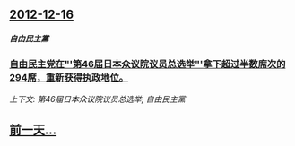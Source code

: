 ## [2012-12-16](/news/2012/12/16/index.md)

##### 自由民主黨
### [自由民主党在"'第46届日本众议院议员总选举"'拿下超过半数席次的294席，重新获得执政地位。](/news/2012/12/16/自由民主党在-第46届日本众议院议员总选举-拿下超过半数席次的294席-重新获得执政地位.md)
_上下文: 第46届日本众议院议员总选举, 自由民主黨_

## [前一天...](/news/2012/12/14/index.md)

